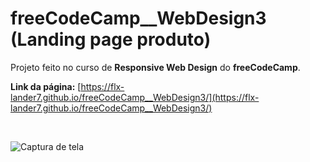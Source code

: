 # freeCodeCamp__WebDesign3 (Landing page produto)

Projeto feito no curso de __Responsive Web Design__ do __freeCodeCamp__.

__Link da página:__ [https://flx-lander7.github.io/freeCodeCamp__WebDesign3/](https://flx-lander7.github.io/freeCodeCamp__WebDesign3/)

<br>

![Captura de tela](https://raw.githubusercontent.com/flx-lander7/freeCodeCamp__WebDesign3/main/CapturaDeTela__freeCodeCamp-web3.png)
